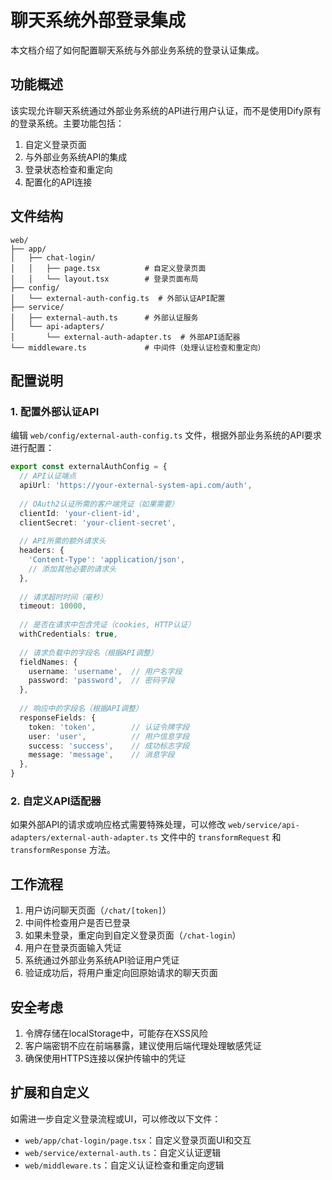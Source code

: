 # 聊天系统外部登录集成

本文档介绍了如何配置聊天系统与外部业务系统的登录认证集成。

## 功能概述

该实现允许聊天系统通过外部业务系统的API进行用户认证，而不是使用Dify原有的登录系统。主要功能包括：

1. 自定义登录页面
2. 与外部业务系统API的集成
3. 登录状态检查和重定向
4. 配置化的API连接

## 文件结构

```
web/
├── app/
│   ├── chat-login/
│   │   ├── page.tsx          # 自定义登录页面
│   │   └── layout.tsx        # 登录页面布局
├── config/
│   └── external-auth-config.ts  # 外部认证API配置
├── service/
│   ├── external-auth.ts      # 外部认证服务
│   └── api-adapters/
│       └── external-auth-adapter.ts  # 外部API适配器
└── middleware.ts             # 中间件（处理认证检查和重定向）
```

## 配置说明

### 1. 配置外部认证API

编辑 `web/config/external-auth-config.ts` 文件，根据外部业务系统的API要求进行配置：

```typescript
export const externalAuthConfig = {
  // API认证端点
  apiUrl: 'https://your-external-system-api.com/auth',
  
  // OAuth2认证所需的客户端凭证（如果需要）
  clientId: 'your-client-id',
  clientSecret: 'your-client-secret',
  
  // API所需的额外请求头
  headers: {
    'Content-Type': 'application/json',
    // 添加其他必要的请求头
  },
  
  // 请求超时时间（毫秒）
  timeout: 10000,
  
  // 是否在请求中包含凭证（cookies, HTTP认证）
  withCredentials: true,
  
  // 请求负载中的字段名（根据API调整）
  fieldNames: {
    username: 'username',  // 用户名字段
    password: 'password',  // 密码字段
  },
  
  // 响应中的字段名（根据API调整）
  responseFields: {
    token: 'token',        // 认证令牌字段
    user: 'user',          // 用户信息字段
    success: 'success',    // 成功标志字段
    message: 'message',    // 消息字段
  },
}
```

### 2. 自定义API适配器

如果外部API的请求或响应格式需要特殊处理，可以修改 `web/service/api-adapters/external-auth-adapter.ts` 文件中的 `transformRequest` 和 `transformResponse` 方法。

## 工作流程

1. 用户访问聊天页面（`/chat/[token]`）
2. 中间件检查用户是否已登录
3. 如果未登录，重定向到自定义登录页面（`/chat-login`）
4. 用户在登录页面输入凭证
5. 系统通过外部业务系统API验证用户凭证
6. 验证成功后，将用户重定向回原始请求的聊天页面

## 安全考虑

1. 令牌存储在localStorage中，可能存在XSS风险
2. 客户端密钥不应在前端暴露，建议使用后端代理处理敏感凭证
3. 确保使用HTTPS连接以保护传输中的凭证

## 扩展和自定义

如需进一步自定义登录流程或UI，可以修改以下文件：

- `web/app/chat-login/page.tsx`：自定义登录页面UI和交互
- `web/service/external-auth.ts`：自定义认证逻辑
- `web/middleware.ts`：自定义认证检查和重定向逻辑
